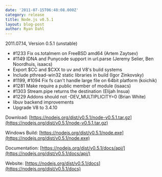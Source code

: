 ```yaml
---
date: '2011-07-15T06:48:08.000Z'
category: release
title: Node.js v0.5.1
layout: blog-post
author: Ryan Dahl
---
```


2011.07.14, Version 0.5.1 (unstable)

- #1233 Fix os.totalmem on FreeBSD amd64 (Artem Zaytsev)
- #1149 IDNA and Punycode support in url.parse (Jeremy Selier, Ben Noordhuis, isaacs)
- Export $CC and $CXX to uv and V8's build systems
- Include pthread-win32 static libraries in build (Igor Zinkovsky)
- #1199, #1094 Fix fs can't handle large file on 64bit platform (koichik)
- #1281 Make require a public member of module (isaacs)
- #1303 Stream.pipe returns the destination (Elijah Insua)
- #1229 Addons should not -DEV_MULTIPLICITY=0 (Brian White)
- libuv backend improvements
- Upgrade V8 to 3.4.10

Download: [https://nodejs.org/dist/v0.5.1/node-v0.5.1.tar.gz](https://nodejs.org/dist/v0.5.1/node-v0.5.1.tar.gz)

Windows Build: [https://nodejs.org/dist/v0.5.1/node.exe](https://nodejs.org/dist/v0.5.1/node.exe)

Documentation: [https://nodejs.org/dist/v0.5.1/docs/api/](https://nodejs.org/dist/v0.5.1/docs/api/)

Website: [https://nodejs.org/dist/v0.5.1/docs](https://nodejs.org/dist/v0.5.1/docs)
